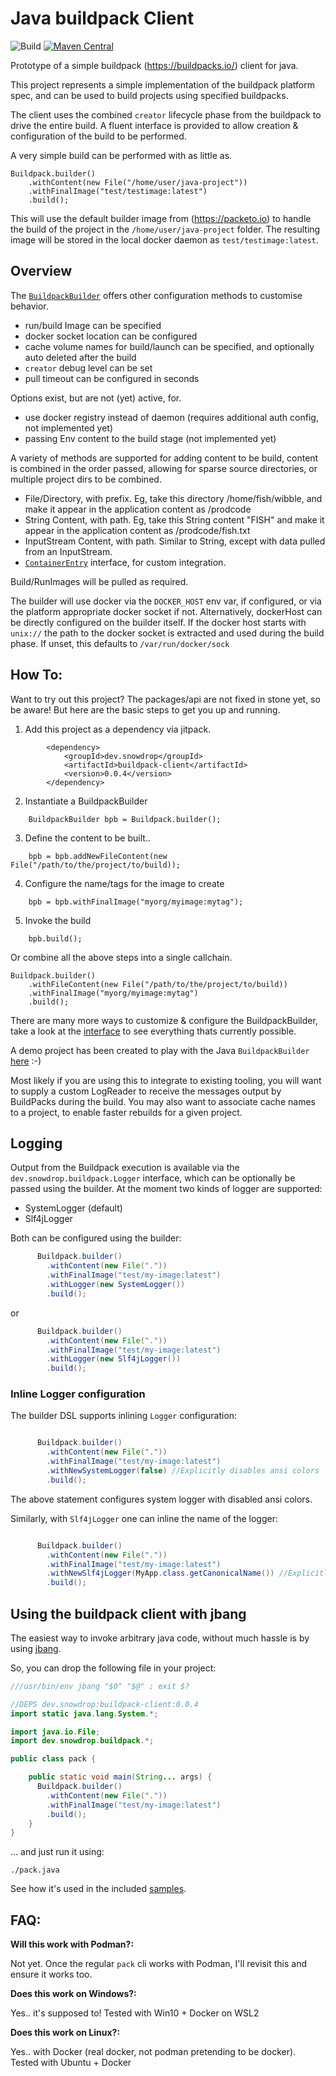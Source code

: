 # Java buildpack Client

![Build](https://github.com/snowdrop/java-buildpack-client/actions/workflows/build.yml/badge.svg)
[![Maven Central](https://img.shields.io/maven-central/v/dev.snowdrop/buildpack-client.svg?label=Maven%20Central)](https://search.maven.org/search?q=g:%22dev.snowdrop%22%20AND%20a:%22buildpack-client%22)

Prototype of a simple buildpack (https://buildpacks.io/) client for java.

This project represents a simple implementation of the buildpack platform spec, 
and can be used to build projects using specified buildpacks. 

The client uses the combined `creator` lifecycle phase from the buildpack to 
drive the entire build. A fluent interface is provided to allow creation & configuration
of the build to be performed. 

A very simple build can be performed with as little as.
```
Buildpack.builder()
    .withContent(new File("/home/user/java-project"))
    .withFinalImage("test/testimage:latest")
    .build();
```

This will use the default builder image from (https://packeto.io) to handle the build
of the project in the `/home/user/java-project` folder. The resulting image will 
be stored in the local docker daemon as `test/testimage:latest`.

## Overview

The [`BuildpackBuilder`](src/main/java/dev/snowdrop/buildpack/BuildpackBuilder.java) offers other configuration methods to customise behavior. 

- run/build Image can be specified
- docker socket location can be configured
- cache volume names for build/launch can be specified, and optionally auto deleted after the build
- `creator` debug level can be set
- pull timeout can be configured in seconds

Options exist, but are not (yet) active, for.

- use docker registry instead of daemon (requires additional auth config, not implemented yet)
- passing Env content to the build stage (not implemented yet)

A variety of methods are supported for adding content to be build, content is combined in the order
passed, allowing for sparse source directories, or multiple project dirs to be combined. 

- File/Directory, with prefix. Eg, take this directory /home/fish/wibble, and make it appear in the application content as /prodcode
- String Content, with path. Eg, take this String content "FISH" and make it appear in the application content as /prodcode/fish.txt
- InputStream Content, with path. Similar to String, except with data pulled from an InputStream.
- [`ContainerEntry`](src/main/java/dev/snowdrop/buildpack/docker/ContainerEntry.java) interface, for custom integration.


Build/RunImages will be pulled as required. 

The builder will use docker via the `DOCKER_HOST` env var, if configured, or via the platform appropriate docker socket if not.
Alternatively, dockerHost can be directly configured on the builder itself. If the docker host starts with `unix://` the path to the
docker socket is extracted and used during the build phase. If unset, this defaults to `/var/run/docker/sock`

## How To:

Want to try out this project? The packages/api are not fixed in stone yet, so be aware! But here are the basic steps to get you up and running. 


1. Add this project as a dependency via jitpack. 
```
        <dependency>
            <groupId>dev.snowdrop</groupId>
            <artifactId>buildpack-client</artifactId>
            <version>0.0.4</version>
        </dependency> 
```

2. Instantiate a BuildpackBuilder
```
    BuildpackBuilder bpb = Buildpack.builder();
```

3. Define the content to be built..
```
    bpb = bpb.addNewFileContent(new File("/path/to/the/project/to/build));
```

4. Configure the name/tags for the image to create
```
    bpb = bpb.withFinalImage("myorg/myimage:mytag");
```

5. Invoke the build
```
    bpb.build();
```

Or combine all the above steps into a single callchain. 
```
Buildpack.builder()
    .withFileContent(new File("/path/to/the/project/to/build))
    .withFinalImage("myorg/myimage:mytag")
    .build();
```

There are many more ways to customize & configure the BuildpackBuilder, take a look at the [interface](src/main/java/dev/snowdrop/buildpack/BuildpackBuilder.java) to see everything thats currently possible. 

A demo project has been created to play with the Java `BuildpackBuilder` [here](https://github.com/snowdrop/java-buildpack-demo) :-)

Most likely if you are using this to integrate to existing tooling, you will want to supply a custom LogReader to receive the messages output by BuildPacks during the build. You may also want to associate cache names to a project, to enable faster rebuilds for a given project. 

## Logging

Output from the Buildpack execution is available via the `dev.snowdrop.buildpack.Logger` interface, which can be optionally be passed using the builder.
At the moment two kinds of logger are supported:

- SystemLogger (default)
- Slf4jLogger

Both can be configured using the builder:

```java
      Buildpack.builder()
        .withContent(new File("."))
        .withFinalImage("test/my-image:latest")
        .withLogger(new SystemLogger())
        .build();

```

or 

```java
      Buildpack.builder()
        .withContent(new File("."))
        .withFinalImage("test/my-image:latest")
        .withLogger(new Slf4jLogger())
        .build();
```


### Inline Logger configuration

The builder DSL supports inlining `Logger` configuration:

```java

      Buildpack.builder()
        .withContent(new File("."))
        .withFinalImage("test/my-image:latest")
        .withNewSystemLogger(false) //Explicitly disables ansi colors
        .build();

```

The above statement configures system logger with disabled ansi colors.

Similarly, with `Slf4jLogger` one can inline the name of the logger:

```java

      Buildpack.builder()
        .withContent(new File("."))
        .withFinalImage("test/my-image:latest")
        .withNewSlf4jLogger(MyApp.class.getCanonicalName()) //Explicitly specify the Logger
        .build();

```



## Using the buildpack client with jbang

The easiest way to invoke arbitrary java code, without much hassle is by using [jbang](https://www.jbang.dev/).

So, you can drop the following file in your project:

```java
///usr/bin/env jbang "$0" "$@" ; exit $?

//DEPS dev.snowdrop:buildpack-client:0.0.4
import static java.lang.System.*;

import java.io.File;
import dev.snowdrop.buildpack.*;

public class pack {

    public static void main(String... args) {
      Buildpack.builder()
        .withContent(new File("."))
        .withFinalImage("test/my-image:latest")
        .build();
    }
}

```

... and just run it using:

```
./pack.java
```

See how it's used in the included [samples](./samples).

## FAQ:

**Will this work with Podman?:**

Not yet. Once the regular `pack` cli works with Podman, I'll revisit this and ensure it works too. 

**Does this work on Windows?:**

Yes.. it's supposed to! 
Tested with Win10 + Docker on WSL2

**Does this work on Linux?:**

Yes.. with Docker (real docker, not podman pretending to be docker). 
Tested with Ubuntu + Docker



